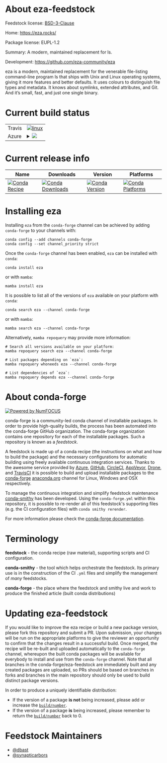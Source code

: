 About eza-feedstock
===================

Feedstock license: [BSD-3-Clause](https://github.com/conda-forge/eza-feedstock/blob/main/LICENSE.txt)

Home: https://eza.rocks/

Package license: EUPL-1.2

Summary: A modern, maintained replacement for ls.

Development: https://github.com/eza-community/eza

eza is a modern, maintained replacement for the venerable
file-listing command-line program ls that ships with Unix
and Linux operating systems, giving it more features and
better defaults. It uses colours to distinguish file types
and metadata. It knows about symlinks, extended attributes, and Git.
And it’s small, fast, and just one single binary.


Current build status
====================


<table><tr>
    <td>Travis</td>
    <td>
      <a href="https://app.travis-ci.com/conda-forge/eza-feedstock">
        <img alt="linux" src="https://img.shields.io/travis/com/conda-forge/eza-feedstock/main.svg?label=Linux">
      </a>
    </td>
  </tr>
    
  <tr>
    <td>Azure</td>
    <td>
      <details>
        <summary>
          <a href="https://dev.azure.com/conda-forge/feedstock-builds/_build/latest?definitionId=21821&branchName=main">
            <img src="https://dev.azure.com/conda-forge/feedstock-builds/_apis/build/status/eza-feedstock?branchName=main">
          </a>
        </summary>
        <table>
          <thead><tr><th>Variant</th><th>Status</th></tr></thead>
          <tbody><tr>
              <td>linux_64</td>
              <td>
                <a href="https://dev.azure.com/conda-forge/feedstock-builds/_build/latest?definitionId=21821&branchName=main">
                  <img src="https://dev.azure.com/conda-forge/feedstock-builds/_apis/build/status/eza-feedstock?branchName=main&jobName=linux&configuration=linux%20linux_64_" alt="variant">
                </a>
              </td>
            </tr><tr>
              <td>linux_aarch64</td>
              <td>
                <a href="https://dev.azure.com/conda-forge/feedstock-builds/_build/latest?definitionId=21821&branchName=main">
                  <img src="https://dev.azure.com/conda-forge/feedstock-builds/_apis/build/status/eza-feedstock?branchName=main&jobName=linux&configuration=linux%20linux_aarch64_" alt="variant">
                </a>
              </td>
            </tr><tr>
              <td>linux_ppc64le</td>
              <td>
                <a href="https://dev.azure.com/conda-forge/feedstock-builds/_build/latest?definitionId=21821&branchName=main">
                  <img src="https://dev.azure.com/conda-forge/feedstock-builds/_apis/build/status/eza-feedstock?branchName=main&jobName=linux&configuration=linux%20linux_ppc64le_" alt="variant">
                </a>
              </td>
            </tr><tr>
              <td>osx_64</td>
              <td>
                <a href="https://dev.azure.com/conda-forge/feedstock-builds/_build/latest?definitionId=21821&branchName=main">
                  <img src="https://dev.azure.com/conda-forge/feedstock-builds/_apis/build/status/eza-feedstock?branchName=main&jobName=osx&configuration=osx%20osx_64_" alt="variant">
                </a>
              </td>
            </tr><tr>
              <td>osx_arm64</td>
              <td>
                <a href="https://dev.azure.com/conda-forge/feedstock-builds/_build/latest?definitionId=21821&branchName=main">
                  <img src="https://dev.azure.com/conda-forge/feedstock-builds/_apis/build/status/eza-feedstock?branchName=main&jobName=osx&configuration=osx%20osx_arm64_" alt="variant">
                </a>
              </td>
            </tr><tr>
              <td>win_64</td>
              <td>
                <a href="https://dev.azure.com/conda-forge/feedstock-builds/_build/latest?definitionId=21821&branchName=main">
                  <img src="https://dev.azure.com/conda-forge/feedstock-builds/_apis/build/status/eza-feedstock?branchName=main&jobName=win&configuration=win%20win_64_" alt="variant">
                </a>
              </td>
            </tr>
          </tbody>
        </table>
      </details>
    </td>
  </tr>
</table>

Current release info
====================

| Name | Downloads | Version | Platforms |
| --- | --- | --- | --- |
| [![Conda Recipe](https://img.shields.io/badge/recipe-eza-green.svg)](https://anaconda.org/conda-forge/eza) | [![Conda Downloads](https://img.shields.io/conda/dn/conda-forge/eza.svg)](https://anaconda.org/conda-forge/eza) | [![Conda Version](https://img.shields.io/conda/vn/conda-forge/eza.svg)](https://anaconda.org/conda-forge/eza) | [![Conda Platforms](https://img.shields.io/conda/pn/conda-forge/eza.svg)](https://anaconda.org/conda-forge/eza) |

Installing eza
==============

Installing `eza` from the `conda-forge` channel can be achieved by adding `conda-forge` to your channels with:

```
conda config --add channels conda-forge
conda config --set channel_priority strict
```

Once the `conda-forge` channel has been enabled, `eza` can be installed with `conda`:

```
conda install eza
```

or with `mamba`:

```
mamba install eza
```

It is possible to list all of the versions of `eza` available on your platform with `conda`:

```
conda search eza --channel conda-forge
```

or with `mamba`:

```
mamba search eza --channel conda-forge
```

Alternatively, `mamba repoquery` may provide more information:

```
# Search all versions available on your platform:
mamba repoquery search eza --channel conda-forge

# List packages depending on `eza`:
mamba repoquery whoneeds eza --channel conda-forge

# List dependencies of `eza`:
mamba repoquery depends eza --channel conda-forge
```


About conda-forge
=================

[![Powered by
NumFOCUS](https://img.shields.io/badge/powered%20by-NumFOCUS-orange.svg?style=flat&colorA=E1523D&colorB=007D8A)](https://numfocus.org)

conda-forge is a community-led conda channel of installable packages.
In order to provide high-quality builds, the process has been automated into the
conda-forge GitHub organization. The conda-forge organization contains one repository
for each of the installable packages. Such a repository is known as a *feedstock*.

A feedstock is made up of a conda recipe (the instructions on what and how to build
the package) and the necessary configurations for automatic building using freely
available continuous integration services. Thanks to the awesome service provided by
[Azure](https://azure.microsoft.com/en-us/services/devops/), [GitHub](https://github.com/),
[CircleCI](https://circleci.com/), [AppVeyor](https://www.appveyor.com/),
[Drone](https://cloud.drone.io/welcome), and [TravisCI](https://travis-ci.com/)
it is possible to build and upload installable packages to the
[conda-forge](https://anaconda.org/conda-forge) [anaconda.org](https://anaconda.org/)
channel for Linux, Windows and OSX respectively.

To manage the continuous integration and simplify feedstock maintenance
[conda-smithy](https://github.com/conda-forge/conda-smithy) has been developed.
Using the ``conda-forge.yml`` within this repository, it is possible to re-render all of
this feedstock's supporting files (e.g. the CI configuration files) with ``conda smithy rerender``.

For more information please check the [conda-forge documentation](https://conda-forge.org/docs/).

Terminology
===========

**feedstock** - the conda recipe (raw material), supporting scripts and CI configuration.

**conda-smithy** - the tool which helps orchestrate the feedstock.
                   Its primary use is in the construction of the CI ``.yml`` files
                   and simplify the management of *many* feedstocks.

**conda-forge** - the place where the feedstock and smithy live and work to
                  produce the finished article (built conda distributions)


Updating eza-feedstock
======================

If you would like to improve the eza recipe or build a new
package version, please fork this repository and submit a PR. Upon submission,
your changes will be run on the appropriate platforms to give the reviewer an
opportunity to confirm that the changes result in a successful build. Once
merged, the recipe will be re-built and uploaded automatically to the
`conda-forge` channel, whereupon the built conda packages will be available for
everybody to install and use from the `conda-forge` channel.
Note that all branches in the conda-forge/eza-feedstock are
immediately built and any created packages are uploaded, so PRs should be based
on branches in forks and branches in the main repository should only be used to
build distinct package versions.

In order to produce a uniquely identifiable distribution:
 * If the version of a package **is not** being increased, please add or increase
   the [``build/number``](https://docs.conda.io/projects/conda-build/en/latest/resources/define-metadata.html#build-number-and-string).
 * If the version of a package **is** being increased, please remember to return
   the [``build/number``](https://docs.conda.io/projects/conda-build/en/latest/resources/define-metadata.html#build-number-and-string)
   back to 0.

Feedstock Maintainers
=====================

* [@dbast](https://github.com/dbast/)
* [@synapticarbors](https://github.com/synapticarbors/)

